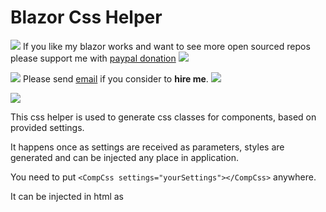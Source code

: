 # Blazor Css Helper

![](https://placehold.it/15/4747d1/000000?text=+) 
If you like my blazor works and want to see more open sourced repos please support me with [paypal donation](https://www.paypal.me/VakhtangiAbashidze/10)
![](https://placehold.it/15/4747d1/000000?text=+) 

![](https://placehold.it/15/00e600/000000?text=+) 
Please send [email](mailto:VakhtangiAbashidze@gmail.com) if you consider to **hire me**.
![](https://placehold.it/15/00e600/000000?text=+)     


![](https://placehold.it/15/ffffff/000000?text=+)  


This css helper is used to generate css classes for components, based on provided settings.

It happens once as settings are received as parameters, styles are generated and can be injected any place in application.

You need to put `<CompCss settings="yourSettings"></CompCss>` anywhere.

It can be injected in html as <style> element or as <link> element with base64 data uri.

example: `<link rel="stylesheet" href="data:text/css;base64,dGR3...I6cn0=" type="text/css">`

This helper class provides fast and easy way to handle conditional styles, you can realize any logic to get desired styles.

Example:
```
  BCssItem _CellRegular = new BCssItem(".CellRegular");
  _CellRegular.Values.Add("border-style", "solid");
  _CellRegular.Values.Add("height", bvgGrid.bvgSettings.RowHeight + "px");
  _CellRegular.Values.Add("background-color", bvgGrid.bvgSettings.CellStyle.BackgroundColor);
  _CellRegular.Values.Add("color", bvgGrid.bvgSettings.CellStyle.ForeColor);
  _CellRegular.Values.Add("border-color", bvgGrid.bvgSettings.CellStyle.BorderColor);
  _CellRegular.Values.Add("border-width", bvgGrid.bvgSettings.CellStyle.BorderWidth + "px;");
  _CellRegular.Values.Add("cursor", "cell");
  blazorCSS.Children.Add(_CellRegular);

```

**Motivation behind this helper**

Instead of giving each element large style attributes we can generate dynamic styles and html elements will have only class attribute (class name).

In case when we can't do static/predefined styles because it's content is depending on provided settings, this helper solves problem.

**In result we get dynamic css**

You can check how it works in only 2 small files [BCss](https://github.com/Lupusa87/BlazorCssHelper/blob/master/BCss)  and [compCss](https://github.com/Lupusa87/BlazorCssHelper/blob/master/CompCSS)

Hope you will find it helpful.

